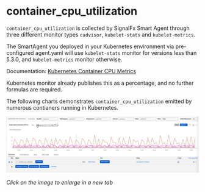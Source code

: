 # container_cpu_utilization

`container_cpu_utilization` is collected by SignalFx Smart Agent through three different monitor types `cadvisor`, `kubelet-stats` and `kubelet-metrics`.

The SmartAgent you deployed in your Kubernetes environment via pre-configured agent.yaml will use `kubelet-stats` monitor for versions less than 5.3.0, and `kubelet-metrics` monitor otherwise.

Documentation: [Kubernetes Container CPU Metrics](https://docs.signalfx.com/en/latest/integrations/integrations-reference/integrations.kubernetes.html#container-cpu-utilization)

Kubernetes monitor already publishes this as a percentage, and no further formulas are required.

The following charts demonstrates `container_cpu_utilization` emitted by numerous contianers running in Kubernetes.

![Kubernetes CPU Utilization Chart](https://github.com/kdroukman/ps_support/blob/master/lenovo/workshop/img/K8sCPUMetric.png?raw=true)

_Click on the image to enlarge in a new tab_
